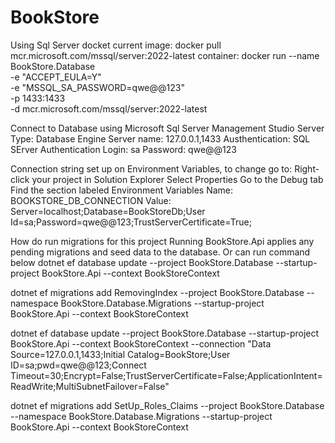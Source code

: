 # BookStore

Using Sql Server docket
current image: docker pull mcr.microsoft.com/mssql/server:2022-latest
container: 
docker run --name BookStore.Database \
  -e "ACCEPT_EULA=Y" \
  -e "MSSQL_SA_PASSWORD=qwe@@123" \
  -p 1433:1433 \
  -d mcr.microsoft.com/mssql/server:2022-latest

Connect to Database using Microsoft Sql Server Management Studio
Server Type: Database Engine
Server name: 127.0.0.1,1433
Austhentication: SQL SErver Authentication
Login: sa
Password: qwe@@123

Connection string set up on Environment Variables, to change go to:
    Right-click your project in Solution Explorer
    Select Properties
    Go to the Debug tab
    Find the section labeled Environment Variables
    Name: BOOKSTORE_DB_CONNECTION
    Value: Server=localhost;Database=BookStoreDb;User Id=sa;Password=qwe@@123;TrustServerCertificate=True;

How do run migrations for this project
Running BookStore.Api applies any pending migrations and seed data to the database.
Or can run command below
dotnet ef database update --project BookStore.Database --startup-project BookStore.Api --context BookStoreContext

dotnet ef migrations add RemovingIndex --project BookStore.Database --namespace BookStore.Database.Migrations --startup-project BookStore.Api --context BookStoreContext

dotnet ef database update --project BookStore.Database --startup-project BookStore.Api --context BookStoreContext --connection "Data Source=127.0.0.1,1433;Initial Catalog=BookStore;User ID=sa;pwd=qwe@@123;Connect Timeout=30;Encrypt=False;TrustServerCertificate=False;ApplicationIntent=ReadWrite;MultiSubnetFailover=False"


dotnet ef migrations add SetUp_Roles_Claims --project BookStore.Database --namespace BookStore.Database.Migrations --startup-project BookStore.Api --context BookStoreContext